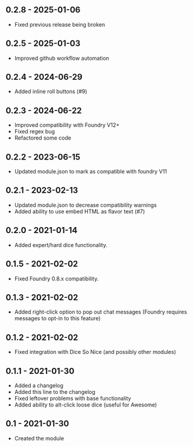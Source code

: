 ## 0.2.8 - 2025-01-06
- Fixed previous release being broken

## 0.2.5 - 2025-01-03
- Improved github workflow automation

## 0.2.4 - 2024-06-29
- Added inline roll buttons (#9)

## 0.2.3 - 2024-06-22
- Improved compatibility with Foundry V12+
- Fixed regex bug
- Refactored some code

## 0.2.2 - 2023-06-15
- Updated module.json to mark as compatible with foundry V11

## 0.2.1 - 2023-02-13
- Updated module.json to decrease compatibility warnings
- Added ability to use embed HTML as flavor text (#7)

## 0.2.0 - 2021-01-14
- Added expert/hard dice functionality.

## 0.1.5 - 2021-02-02
- Fixed Foundry 0.8.x compatibility.

## 0.1.3 - 2021-02-02
- Added right-click option to pop out chat messages (Foundry requires messages to opt-in to this feature)

## 0.1.2 - 2021-02-02
- Fixed integration with Dice So Nice (and possibly other modules)

## 0.1.1 - 2021-01-30
- Added a changelog
- Added this line to the changelog
- Fixed leftover problems with base functionality
- Added ability to alt-click loose dice (useful for Awesome)

## 0.1 - 2021-01-30
- Created the module
